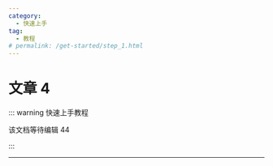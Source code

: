 ```yaml
---
category:
  - 快速上手
tag:
  - 教程
# permalink: /get-started/step_1.html
---
```


# 文章 4

::: warning 快速上手教程

该文档等待编辑 44

:::

---

